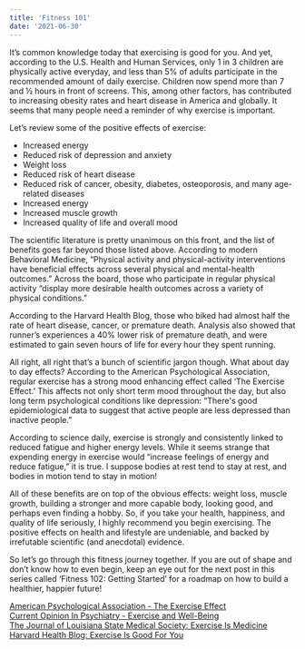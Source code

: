 ```yaml
---
title: 'Fitness 101'
date: '2021-06-30'
---
```


It’s common knowledge today that exercising is good for you. 
And yet, according to the U.S. Health and Human Services, only 
1 in 3 children are physically active everyday, and less than 
5% of adults participate in the recommended amount of daily 
exercise. Children now spend more than 7 and ½ hours in front 
of screens. This, among other factors, has contributed to 
increasing obesity rates and heart disease in America and 
globally. It seems that many people need a reminder of why
 exercise is important.

Let’s review some of the positive effects of exercise:

- Increased energy
- Reduced risk of depression and anxiety
- Weight loss
- Reduced risk of heart disease 
- Reduced risk of cancer, obesity, diabetes, osteoporosis, and 
 many age-related diseases
- Increased energy
- Increased muscle growth
- Increased quality of life and overall mood

The scientific literature is pretty unanimous on this front, 
and the list of benefits goes far beyond those listed above. 
According to modern Behavioral Medicine, “Physical activity and 
physical-activity interventions have beneficial effects across 
several physical and mental-health outcomes.” Across the board, 
those who participate in regular physical activity “display more 
desirable health outcomes across a variety of physical conditions.” 

According to the Harvard Health Blog, those who biked had almost 
half the rate of heart disease, cancer, or premature death. 
Analysis also showed that runner’s experiences a 40% lower risk 
of premature death, and were estimated to gain seven hours of life 
for every hour they spent running.

All right, all right that’s a bunch of scientific jargon though. 
What about day to day effects? According to the American Psychological 
Association, regular exercise has a strong mood enhancing effect called 
‘The Exercise Effect.’ This affects not only short term mood throughout 
the day, but also long term psychological conditions like depression: 
“There's good epidemiological data to suggest that active people are 
less depressed than inactive people.”

According to science daily, exercise is strongly and consistently 
linked to reduced fatigue and higher energy levels. While it seems 
strange that expending energy in exercise would “increase feelings of 
energy and reduce fatigue,” it is true. I suppose bodies at rest tend 
to stay at rest, and bodies in motion tend to stay in motion!

All of these benefits are on top of the obvious effects: weight loss, 
muscle growth, building a stronger and more capable body, looking good, 
and perhaps even finding a hobby. So, if you take your health, happiness, 
and quality of life seriously, I highly recommend you begin exercising. 
The positive effects on health and lifestyle are undeniable, and backed 
by irrefutable scientific (and anecdotal) evidence. 

So let’s go through this fitness journey together. If you are out of 
shape and don’t know how to even begin, keep an eye out for the next 
post in this series called ‘Fitness 102: Getting Started’ for a roadmap 
on how to build a healthier, happier future!

[American Psychological Association - The Exercise Effect](apa.org/monitor/2011/12/exercise) <br />
[Current Opinion In Psychiatry - Exercise and Well-Being](https://journals.lww.com/co-psychiatry/Abstract/2005/03000/Exercise_and_well_being_a_review_of_mental_and.13.aspx)<br />
[The Journal of Louisiana State Medical Society: Exercise Is Medicine](https://europepmc.org/abstract/med/9707695)<br />
[Harvard Health Blog: Exercise Is Good For You](https://www.health.harvard.edu/blog/this-just-in-exercise-is-good-for-you-2017072012004)<br />
